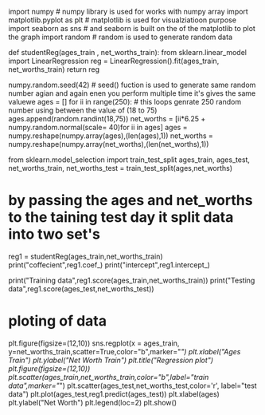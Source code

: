 

import numpy # numpy library is used for works with numpy array
import matplotlib.pyplot as plt # matplotlib is used for visualziatioon purpose 
import seaborn as sns # and seaborn is built on the of the matplotlib to plot the graph
import random # random is used to generate random data 


def studentReg(ages_train , net_worths_train):
  from sklearn.linear_model import LinearRegression
  reg = LinearRegression().fit(ages_train, net_worths_train)
  return reg

  numpy.random.seed(42) # seed() fuction is used to generate same random number agian and again enen you perform multiple time it's gives the same valuewe
ages = [] 
for ii in range(250):   # this loops genrate 250 random number using between the value of (18 to  75)
    ages.append(random.randint(18,75))
net_worths = [ii*6.25 + numpy.random.normal(scale= 40)for ii in ages]
ages = numpy.reshape(numpy.array(ages),(len(ages),1))
net_worths = numpy.reshape(numpy.array(net_worths),(len(net_worths),1))

from sklearn.model_selection import train_test_split
ages_train, ages_test, net_worths_train, net_worths_test = train_test_split(ages,net_worths)
# by passing the ages and net_worths to the taining  test day it split data into two set's 
reg1 = studentReg(ages_train,net_worths_train)
print("coffecient",reg1.coef_)
print("intercept",reg1.intercept_)


print("Training data",reg1.score(ages_train,net_worths_train))
print("Testing data",reg1.score(ages_test,net_worths_test))

# ploting of data
plt.figure(figsize=(12,10))
sns.regplot(x = ages_train, y=net_worths_train,scatter=True,color="b",marker="*")
plt.xlabel("Ages Train")
plt.ylabel("Net Worth Train")
plt.title("Regression plot")
plt.figure(figsize=(12,10))
plt.scatter(ages_train,net_worths_train,color="b",label="train data",marker="*")
plt.scatter(ages_test,net_worths_test,color='r', label="test data")
plt.plot(ages_test,reg1.predict(ages_test))
plt.xlabel(ages)
plt.ylabel("Net Worth")
plt.legend(loc=2)
plt.show()
